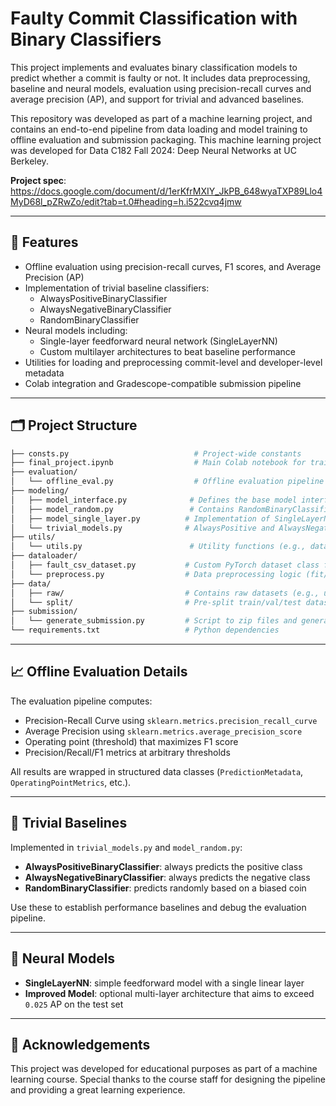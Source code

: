 # Faulty Commit Classification with Binary Classifiers

This project implements and evaluates binary classification models to predict whether a commit is faulty or not. It includes data preprocessing, baseline and neural models, evaluation using precision-recall curves and average precision (AP), and support for trivial and advanced baselines.

This repository was developed as part of a machine learning project, and contains an end-to-end pipeline from data loading and model training to offline evaluation and submission packaging. This machine learning project was developed for Data C182 Fall 2024: Deep Neural Networks at UC Berkeley.

**Project spec**: https://docs.google.com/document/d/1erKfrMXIY_JkPB_648wyaTXP89Llo4MyD68l_pZRwZo/edit?tab=t.0#heading=h.i522cvq4jmw

---

## 🚀 Features

- Offline evaluation using precision-recall curves, F1 scores, and Average Precision (AP)
- Implementation of trivial baseline classifiers:
  - AlwaysPositiveBinaryClassifier
  - AlwaysNegativeBinaryClassifier
  - RandomBinaryClassifier
- Neural models including:
  - Single-layer feedforward neural network (SingleLayerNN)
  - Custom multilayer architectures to beat baseline performance
- Utilities for loading and preprocessing commit-level and developer-level metadata
- Colab integration and Gradescope-compatible submission pipeline

---

## 🗂️ Project Structure
```bash
├── consts.py                            # Project-wide constants
├── final_project.ipynb                  # Main Colab notebook for training, evaluation, and submission
├── evaluation/
│   └── offline_eval.py                  # Offline evaluation pipeline implementation (predict_samples, compute_eval_metrics)
├── modeling/
│   ├── model_interface.py              # Defines the base model interface
│   ├── model_random.py                 # Contains RandomBinaryClassifier
│   ├── model_single_layer.py          # Implementation of SingleLayerNN
│   └── trivial_models.py              # AlwaysPositive and AlwaysNegative classifiers
├── utils/
│   └── utils.py                        # Utility functions (e.g., dataloader creation, preprocessing helpers)
├── dataloader/
│   ├── fault_csv_dataset.py           # Custom PyTorch dataset class for loading commit data
│   └── preprocess.py                  # Data preprocessing logic (fit/transform for features)
├── data/
│   ├── raw/                           # Contains raw datasets (e.g., user_meta.csv)
│   └── split/                         # Pre-split train/val/test datasets
├── submission/
│   └── generate_submission.py         # Script to zip files and generate Gradescope-compatible submission
└── requirements.txt                   # Python dependencies
```

---

## 📈 Offline Evaluation Details

The evaluation pipeline computes:

- Precision-Recall Curve using `sklearn.metrics.precision_recall_curve`
- Average Precision using `sklearn.metrics.average_precision_score`
- Operating point (threshold) that maximizes F1 score
- Precision/Recall/F1 metrics at arbitrary thresholds

All results are wrapped in structured data classes (`PredictionMetadata`, `OperatingPointMetrics`, etc.).

---

## 🧪 Trivial Baselines

Implemented in `trivial_models.py` and `model_random.py`:

- **AlwaysPositiveBinaryClassifier**: always predicts the positive class
- **AlwaysNegativeBinaryClassifier**: always predicts the negative class
- **RandomBinaryClassifier**: predicts randomly based on a biased coin

Use these to establish performance baselines and debug the evaluation pipeline.

---

## 🧠 Neural Models

- **SingleLayerNN**: simple feedforward model with a single linear layer
- **Improved Model**: optional multi-layer architecture that aims to exceed `0.025` AP on the test set

---

## 📌 Acknowledgements
This project was developed for educational purposes as part of a machine learning course. Special thanks to the course staff for designing the pipeline and providing a great learning experience.
